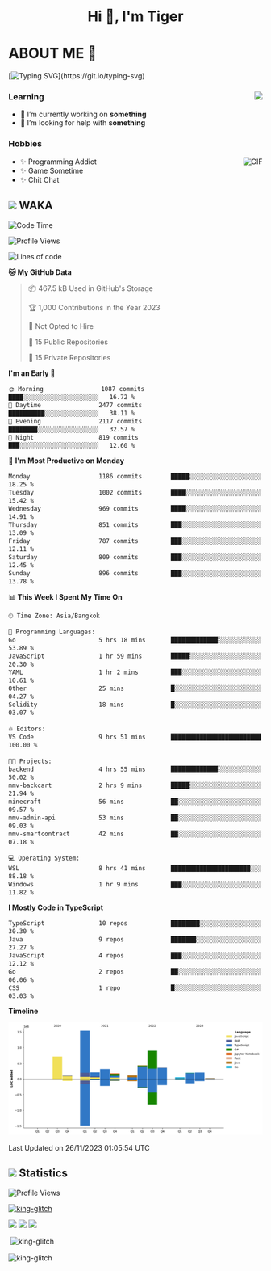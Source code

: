 <h1 align="center">Hi 👋, I'm Tiger</h1>




# ABOUT ME 💬

[![Typing SVG](https://readme-typing-svg.herokuapp.com?color=22F771&vCenter=true&lines=A+perssionate+developer+from+nowhere.)](https://git.io/typing-svg)

<div>
 <img align="right" src="https://spotify-github-profile.vercel.app/api/view?uid=12129734423&cover_image=false&theme=default&bar_color=22d016&bar_color_cover=true" />
 <h3>Learning</h3>
 
 <ul>
  <li>🔭 I’m currently working on <b>something</b></li>
  <li>🤝 I’m looking for help with <b>something</b></li>
 </ul>
 
</div>
<div>
 <h3>Hobbies</h3>
 <img align="right" height="475px"  alt="GIF" src="https://i.pinimg.com/originals/1f/b7/db/1fb7dbee557e5ed509f7517da8a84d58.gif" />
 <ul>
  <li>✨ Programming Addict</li>
  <li>✨ Game Sometime</li>
  <li>✨ Chit Chat</li>
 </ul>
 
</div>



## <img height="40" src="https://raw.githubusercontent.com/innng/innng/master/assets/kyubey.gif"/> WAKA

<!--START_SECTION:waka-->
![Code Time](http://img.shields.io/badge/Code%20Time-1%2C711%20hrs%2029%20mins-blue)

![Profile Views](http://img.shields.io/badge/Profile%20Views-0-blue)

![Lines of code](https://img.shields.io/badge/From%20Hello%20World%20I%27ve%20Written-5.3%20million%20lines%20of%20code-blue)

**🐱 My GitHub Data** 

> 📦 467.5 kB Used in GitHub's Storage 
 > 
> 🏆 1,000 Contributions in the Year 2023
 > 
> 🚫 Not Opted to Hire
 > 
> 📜 15 Public Repositories 
 > 
> 🔑 15 Private Repositories 
 > 
**I'm an Early 🐤** 

```text
🌞 Morning                1087 commits        ████░░░░░░░░░░░░░░░░░░░░░   16.72 % 
🌆 Daytime                2477 commits        ██████████░░░░░░░░░░░░░░░   38.11 % 
🌃 Evening                2117 commits        ████████░░░░░░░░░░░░░░░░░   32.57 % 
🌙 Night                  819 commits         ███░░░░░░░░░░░░░░░░░░░░░░   12.60 % 
```
📅 **I'm Most Productive on Monday** 

```text
Monday                   1186 commits        █████░░░░░░░░░░░░░░░░░░░░   18.25 % 
Tuesday                  1002 commits        ████░░░░░░░░░░░░░░░░░░░░░   15.42 % 
Wednesday                969 commits         ████░░░░░░░░░░░░░░░░░░░░░   14.91 % 
Thursday                 851 commits         ███░░░░░░░░░░░░░░░░░░░░░░   13.09 % 
Friday                   787 commits         ███░░░░░░░░░░░░░░░░░░░░░░   12.11 % 
Saturday                 809 commits         ███░░░░░░░░░░░░░░░░░░░░░░   12.45 % 
Sunday                   896 commits         ███░░░░░░░░░░░░░░░░░░░░░░   13.78 % 
```


📊 **This Week I Spent My Time On** 

```text
🕑︎ Time Zone: Asia/Bangkok

💬 Programming Languages: 
Go                       5 hrs 18 mins       █████████████░░░░░░░░░░░░   53.89 % 
JavaScript               1 hr 59 mins        █████░░░░░░░░░░░░░░░░░░░░   20.30 % 
YAML                     1 hr 2 mins         ███░░░░░░░░░░░░░░░░░░░░░░   10.61 % 
Other                    25 mins             █░░░░░░░░░░░░░░░░░░░░░░░░   04.27 % 
Solidity                 18 mins             █░░░░░░░░░░░░░░░░░░░░░░░░   03.07 % 

🔥 Editors: 
VS Code                  9 hrs 51 mins       █████████████████████████   100.00 % 

🐱‍💻 Projects: 
backend                  4 hrs 55 mins       █████████████░░░░░░░░░░░░   50.02 % 
mmv-backcart             2 hrs 9 mins        █████░░░░░░░░░░░░░░░░░░░░   21.94 % 
minecraft                56 mins             ██░░░░░░░░░░░░░░░░░░░░░░░   09.57 % 
mmv-admin-api            53 mins             ██░░░░░░░░░░░░░░░░░░░░░░░   09.03 % 
mmv-smartcontract        42 mins             ██░░░░░░░░░░░░░░░░░░░░░░░   07.18 % 

💻 Operating System: 
WSL                      8 hrs 41 mins       ██████████████████████░░░   88.18 % 
Windows                  1 hr 9 mins         ███░░░░░░░░░░░░░░░░░░░░░░   11.82 % 
```

**I Mostly Code in TypeScript** 

```text
TypeScript               10 repos            ████████░░░░░░░░░░░░░░░░░   30.30 % 
Java                     9 repos             ███████░░░░░░░░░░░░░░░░░░   27.27 % 
JavaScript               4 repos             ███░░░░░░░░░░░░░░░░░░░░░░   12.12 % 
Go                       2 repos             ██░░░░░░░░░░░░░░░░░░░░░░░   06.06 % 
CSS                      1 repo              █░░░░░░░░░░░░░░░░░░░░░░░░   03.03 % 
```



**Timeline**

![Lines of Code chart](https://raw.githubusercontent.com/king-glitch/king-glitch/main/assets/bar_graph.png)


 Last Updated on 26/11/2023 01:05:54 UTC
<!--END_SECTION:waka-->
## <img height="40" src="https://raw.githubusercontent.com/innng/innng/master/assets/kyubey.gif"/> Statistics
![Profile Views](https://komarev.com/ghpvc/?username=king-glitch)  

<p align="left"> 
 <a href="https://github.com/ryo-ma/github-profile-trophy">
  <img src="https://github-profile-trophy.vercel.app/?username=king-glitch&theme=dracula" alt="king-glitch" />
 </a> </p>

![](https://github-profile-summary-cards.vercel.app/api/cards/profile-details?username=king-glitch&theme=dracula)
![](https://github-profile-summary-cards.vercel.app/api/cards/stats?username=king-glitch&theme=dracula) 
![](https://github-profile-summary-cards.vercel.app/api/cards/productive-time?username=king-glitch&theme=dracula)


<p>&nbsp;<img align="center" src="https://github-readme-stats.vercel.app/api?username=king-glitch&theme=dracula" alt="king-glitch" /></p>

<p><img align="center" src="https://github-readme-streak-stats.herokuapp.com/?user=king-glitch&theme=dracula" alt="king-glitch" /></p>
